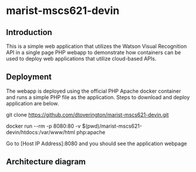 # marist-mscs621-devin

## Introduction

This is a simple web application that utilizes the Watson Visual Recognition API in a single page PHP webapp to demonstrate how containers can be used to deploy web applications that utilize cloud-based APIs.

## Deployment
The webapp is deployed using the official PHP Apache docker container and runs a simple PHP file as the application. Steps to download and deploy application are below.

git clone https://github.com/dtoverington/marist-mscs621-devin.git

docker run --rm -p 8080:80 -v $(pwd)/marist-mscs621-devin/htdocs:/var/www/html php:apache

Go to [Host IP Address]:8080 and you should see the application webpage

## Architecture diagram